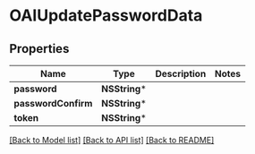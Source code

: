 # OAIUpdatePasswordData

## Properties
Name | Type | Description | Notes
------------ | ------------- | ------------- | -------------
**password** | **NSString*** |  | 
**passwordConfirm** | **NSString*** |  | 
**token** | **NSString*** |  | 

[[Back to Model list]](../README.md#documentation-for-models) [[Back to API list]](../README.md#documentation-for-api-endpoints) [[Back to README]](../README.md)


